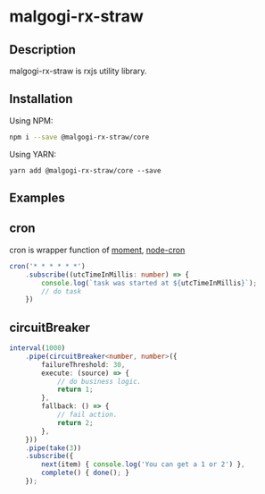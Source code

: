 # malgogi-rx-straw

## Description

malgogi-rx-straw is rxjs utility library.


## Installation

Using NPM:

```bash
npm i --save @malgogi-rx-straw/core
```

Using YARN:
```
yarn add @malgogi-rx-straw/core --save
```

## Examples

## cron

cron is wrapper function of [moment](https://www.npmjs.com/package/moment), [node-cron](https://www.npmjs.com/package/node-cron)

```typescript
cron('* * * * * *')
    .subscribe((utcTimeInMillis: number) => {
        console.log(`task was started at ${utcTimeInMillis}`);
        // do task
    })
```

## circuitBreaker

```typescript
interval(1000)
    .pipe(circuitBreaker<number, number>({
        failureThreshold: 30,
        execute: (source) => {
            // do business logic.
            return 1;
        },
        fallback: () => {
            // fail action.
            return 2;
        },
    }))
    .pipe(take(3))
    .subscribe({
        next(item) { console.log('You can get a 1 or 2') },
        complete() { done(); }
    });
```
